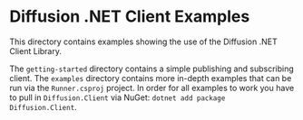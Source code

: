 # Diffusion .NET Client Examples

This directory contains examples showing the use of the Diffusion .NET Client Library.

The `getting-started` directory contains a simple publishing and subscribing client. The `examples` directory contains more in-depth examples that can be run via the `Runner.csproj` project. In order for all examples to work you have to pull in `Diffusion.Client` via NuGet: `dotnet add package Diffusion.Client`.
